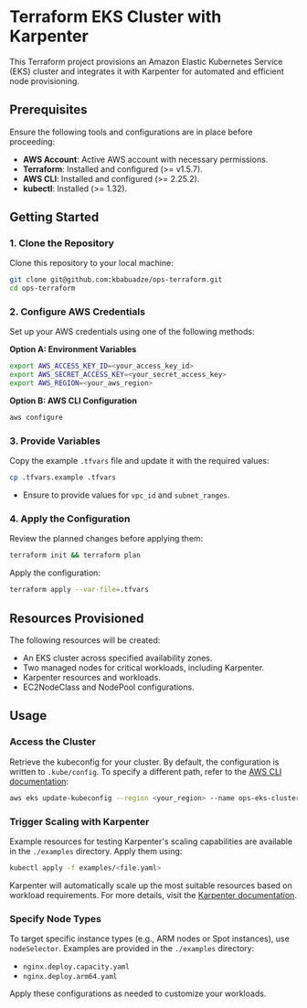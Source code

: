 # Terraform EKS Cluster with Karpenter

This Terraform project provisions an Amazon Elastic Kubernetes Service (EKS) cluster and integrates it with Karpenter for automated and efficient node provisioning.

## Prerequisites

Ensure the following tools and configurations are in place before proceeding:

- **AWS Account**: Active AWS account with necessary permissions.
- **Terraform**: Installed and configured (>= v1.5.7).
- **AWS CLI**: Installed and configured (>= 2.25.2).
- **kubectl**: Installed (>= 1.32).

## Getting Started

### 1. Clone the Repository

Clone this repository to your local machine:

```bash
git clone git@github.com:kbabuadze/ops-terraform.git
cd ops-terraform
```

### 2. Configure AWS Credentials

Set up your AWS credentials using one of the following methods:

**Option A: Environment Variables**

```bash
export AWS_ACCESS_KEY_ID=<your_access_key_id>
export AWS_SECRET_ACCESS_KEY=<your_secret_access_key>
export AWS_REGION=<your_aws_region>
```

**Option B: AWS CLI Configuration**

```bash
aws configure
```

### 3. Provide Variables

Copy the example `.tfvars` file and update it with the required values:

```bash
cp .tfvars.example .tfvars
```

- Ensure to provide values for `vpc_id` and `subnet_ranges`.

### 4. Apply the Configuration

Review the planned changes before applying them:

```bash
terraform init && terraform plan
```

Apply the configuration:

```bash
terraform apply --var-file=.tfvars
```

## Resources Provisioned

The following resources will be created:

- An EKS cluster across specified availability zones.
- Two managed nodes for critical workloads, including Karpenter.
- Karpenter resources and workloads.
- EC2NodeClass and NodePool configurations.

## Usage

### Access the Cluster

Retrieve the kubeconfig for your cluster. By default, the configuration is written to `.kube/config`. To specify a different path, refer to the [AWS CLI documentation](https://docs.aws.amazon.com/cli/latest/reference/eks/update-kubeconfig.html):

```bash
aws eks update-kubeconfig --region <your_region> --name ops-eks-cluster
```

### Trigger Scaling with Karpenter

Example resources for testing Karpenter's scaling capabilities are available in the `./examples` directory. Apply them using:

```bash
kubectl apply -f examples/<file.yaml>
```

Karpenter will automatically scale up the most suitable resources based on workload requirements. For more details, visit the [Karpenter documentation](https://karpenter.sh/docs/).

### Specify Node Types

To target specific instance types (e.g., ARM nodes or Spot instances), use `nodeSelector`. Examples are provided in the `./examples` directory:

- `nginx.deploy.capacity.yaml`
- `nginx.deploy.arm64.yaml`

Apply these configurations as needed to customize your workloads.

